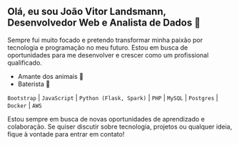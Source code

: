 ## Olá, eu sou João Vitor Landsmann, Desenvolvedor Web e Analista de Dados 👋

Sempre fui muito focado e pretendo transformar minha paixão por tecnologia e programação no meu futuro. Estou em busca de oportunidades para me desenvolver e crescer como um profissional qualificado.

- Amante dos animais 🐾
- Baterista 🥁
  
`Bootstrap` | `JavaScript` | `Python (Flask, Spark)` | `PHP` | `MySQL` | `Postgres` | `Docker` | `AWS`

Estou sempre em busca de novas oportunidades de aprendizado e colaboração. Se quiser discutir sobre tecnologia, projetos ou qualquer ideia, fique à vontade para entrar em contato!
